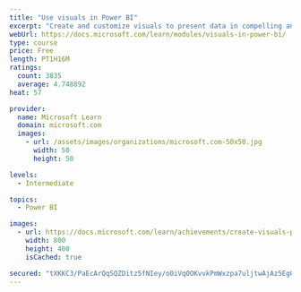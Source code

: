 ```yaml
---
title: "Use visuals in Power BI"
excerpt: "Create and customize visuals to present data in compelling and insightful ways."
webUrl: https://docs.microsoft.com/learn/modules/visuals-in-power-bi/
type: course
price: Free
length: PT1H16M
ratings:
  count: 3835
  average: 4.748892
heat: 57

provider:
  name: Microsoft Learn
  domain: microsoft.com
  images:
    - url: /assets/images/organizations/microsoft.com-50x50.jpg
      width: 50
      height: 50

levels:
  - Intermediate

topics:
  - Power BI

images:
  - url: https://docs.microsoft.com/learn/achievements/create-visuals-power-bi-desktop-social.png
    width: 800
    height: 400
    isCached: true

secured: "tXKKC3/PaEcArQqSQZDitz5fNIey/o0iVqOOKvvkPmWxzpa7uljtwAjAz5Eg0xKuL13yAH2db0UEuGSFVUxA/MuOTc1igjcb6Wc5wmhn90c6mc+TI5FQi1iRlZh3xsjDSDhy3OstdMJ4fUoxj7WFXUtzsrMLIihwbRACqsk5hNwoHmf/mc0RMjV8E40aFV8HAduhNOotcDB7oXdunFEa8c15CxlziWUond3lcfurI3oYEaoSE4HTs36UINtD+v9uzYlOd4DXzsyYvIBa2fDJBZ5B835MDZAv0yEj9MvdwI9GD9dJ+IEuhWRZwXruvGk58fPgbXZla+7BfBbhupgXjFKSe/eTA6dPJhNdRJ/Rb8XCO1hN4MeL/0EM5sn5KqzneWEOmNpd7Y8jCL3xlFT7hXntBAQ1TJYNkQHc4DbB3nw=;g4vWOz2OwkzM8kLn4jbGJg=="
---
```


